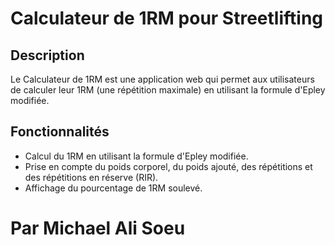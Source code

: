 # Calculateur de 1RM pour Streetlifting

## Description
Le Calculateur de 1RM est une application web qui permet aux utilisateurs de calculer leur 1RM (une répétition maximale) en utilisant la formule d'Epley modifiée.

## Fonctionnalités
- Calcul du 1RM en utilisant la formule d'Epley modifiée.
- Prise en compte du poids corporel, du poids ajouté, des répétitions et des répétitions en réserve (RIR).
- Affichage du pourcentage de 1RM soulevé.


# Par Michael Ali Soeu
